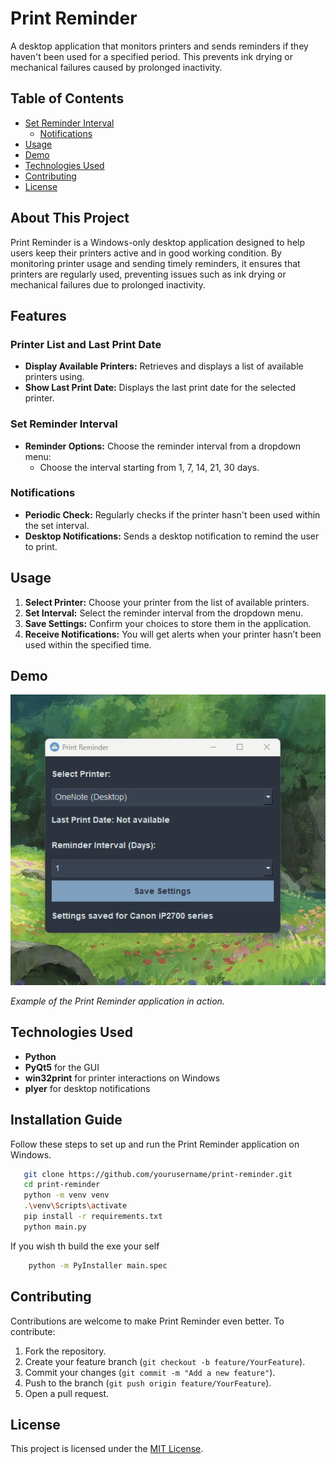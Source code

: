 # Print Reminder

A desktop application that monitors printers and sends reminders if they haven't been used for a specified period. This prevents ink drying or mechanical failures caused by prolonged inactivity.

## Table of Contents
- [Set Reminder Interval](#set-reminder-interval)
  - [Notifications](#notifications)
- [Usage](#usage)
- [Demo](#demo)
- [Technologies Used](#technologies-used)
- [Contributing](#contributing)
- [License](#license)

## About This Project

Print Reminder is a Windows-only desktop application designed to help users keep their printers active and in good working condition. By monitoring printer usage and sending timely reminders, it ensures that printers are regularly used, preventing issues such as ink drying or mechanical failures due to prolonged inactivity.

## Features

### Printer List and Last Print Date

- **Display Available Printers:** Retrieves and displays a list of available printers using.
- **Show Last Print Date:** Displays the last print date for the selected printer.

### Set Reminder Interval

- **Reminder Options:** Choose the reminder interval from a dropdown menu:
  - Choose the interval starting from 1, 7, 14, 21, 30 days.

### Notifications

- **Periodic Check:** Regularly checks if the printer hasn't been used within the set interval.
- **Desktop Notifications:** Sends a desktop notification to remind the user to print.

## Usage

1. **Select Printer:** Choose your printer from the list of available printers.
2. **Set Interval:** Select the reminder interval from the dropdown menu.
3. **Save Settings:** Confirm your choices to store them in the application.
4. **Receive Notifications:** You will get alerts when your printer hasn’t been used within the specified time.

## Demo

![Print Reminder Demo](https://github.com/ismailariyan/print-reminder/blob/832e68c681b391eb15edcd83ba014c0090dd3d1e/resources/demo.gif)

*Example of the Print Reminder application in action.*
## Technologies Used

- **Python**
- **PyQt5** for the GUI
- **win32print** for printer interactions on Windows
- **plyer** for desktop notifications

## Installation Guide

Follow these steps to set up and run the Print Reminder application on Windows.
```bash
   git clone https://github.com/yourusername/print-reminder.git
   cd print-reminder
   python -m venv venv
   .\venv\Scripts\activate
   pip install -r requirements.txt
   python main.py   
```
If you wish th build the exe your self
```bash
    python -m PyInstaller main.spec
```
## Contributing

Contributions are welcome to make Print Reminder even better. To contribute:
1. Fork the repository.
2. Create your feature branch (`git checkout -b feature/YourFeature`).
3. Commit your changes (`git commit -m "Add a new feature"`).
4. Push to the branch (`git push origin feature/YourFeature`).
5. Open a pull request.

## License

This project is licensed under the [MIT License](LICENSE).
